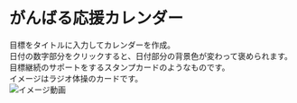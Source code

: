 # がんばる応援カレンダー

目標をタイトルに入力してカレンダーを作成。  
日付の数字部分をクリックすると、日付部分の背景色が変わって褒められます。  
目標継続のサポートをするスタンプカードのようなものです。  
イメージはラジオ体操のカードです。  
![イメージ動画](https://gyazo.com/9280b7a42ae3af6a5adb962c27aeba30)
